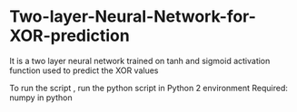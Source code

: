 # Two-layer-Neural-Network-for-XOR-prediction
It is a two layer neural network trained on tanh and sigmoid activation function used to predict the XOR values 

To run the script , run the python script in Python 2 environment 
Required: numpy in python 

